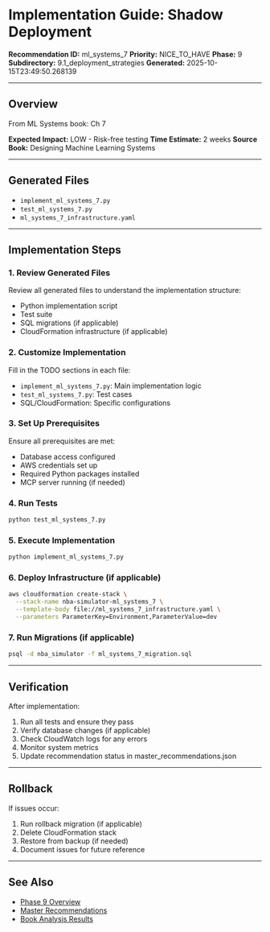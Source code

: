# Implementation Guide: Shadow Deployment

**Recommendation ID:** ml_systems_7
**Priority:** NICE_TO_HAVE
**Phase:** 9
**Subdirectory:** 9.1_deployment_strategies
**Generated:** 2025-10-15T23:49:50.268139

---

## Overview

From ML Systems book: Ch 7

**Expected Impact:** LOW - Risk-free testing
**Time Estimate:** 2 weeks
**Source Book:** Designing Machine Learning Systems

---

## Generated Files

- `implement_ml_systems_7.py`
- `test_ml_systems_7.py`
- `ml_systems_7_infrastructure.yaml`

---

## Implementation Steps

### 1. Review Generated Files

Review all generated files to understand the implementation structure:
- Python implementation script
- Test suite
- SQL migrations (if applicable)
- CloudFormation infrastructure (if applicable)

### 2. Customize Implementation

Fill in the TODO sections in each file:
- `implement_ml_systems_7.py`: Main implementation logic
- `test_ml_systems_7.py`: Test cases
- SQL/CloudFormation: Specific configurations

### 3. Set Up Prerequisites

Ensure all prerequisites are met:
- Database access configured
- AWS credentials set up
- Required Python packages installed
- MCP server running (if needed)

### 4. Run Tests

```bash
python test_ml_systems_7.py
```

### 5. Execute Implementation

```bash
python implement_ml_systems_7.py
```

### 6. Deploy Infrastructure (if applicable)

```bash
aws cloudformation create-stack \
  --stack-name nba-simulator-ml_systems_7 \
  --template-body file://ml_systems_7_infrastructure.yaml \
  --parameters ParameterKey=Environment,ParameterValue=dev
```

### 7. Run Migrations (if applicable)

```bash
psql -d nba_simulator -f ml_systems_7_migration.sql
```

---

## Verification

After implementation:
1. Run all tests and ensure they pass
2. Verify database changes (if applicable)
3. Check CloudWatch logs for any errors
4. Monitor system metrics
5. Update recommendation status in master_recommendations.json

---

## Rollback

If issues occur:
1. Run rollback migration (if applicable)
2. Delete CloudFormation stack
3. Restore from backup (if needed)
4. Document issues for future reference

---

## See Also

- [Phase 9 Overview](/Users/ryanranft/nba-simulator-aws/docs/phases/phase_9/)
- [Master Recommendations](/Users/ryanranft/nba-mcp-synthesis/analysis_results/master_recommendations.json)
- [Book Analysis Results](/Users/ryanranft/nba-mcp-synthesis/analysis_results/)
